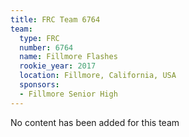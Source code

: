 ```yaml
---
title: FRC Team 6764
team:
  type: FRC
  number: 6764
  name: Fillmore Flashes
  rookie_year: 2017
  location: Fillmore, California, USA
  sponsors:
  - Fillmore Senior High
---
```


No content has been added for this team
